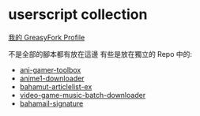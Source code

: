 # userscript collection

[我的 GreasyFork Profile](https://greasyfork.org/zh-TW/users/72365-3142-maple)

不是全部的腳本都有放在這邊
有些是放在獨立的 Repo 中的:

* [ani-gamer-toolbox](https://github.com/maple3142/ani-gamer-toolbox)
* [anime1-downloader](https://github.com/maple3142/anime1-downloader)
* [bahamut-articlelist-ex](https://github.com/maple3142/bahamut-articlelist-ex)
* [video-game-music-batch-downloader](https://github.com/maple3142/video-game-music-batch-downloader)
* [bahamail-signature](https://github.com/maple3142/bahamail-signature)

